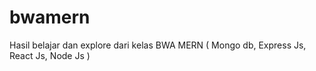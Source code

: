 # bwamern
Hasil belajar dan explore dari kelas BWA MERN ( Mongo db, Express Js, React Js, Node Js )
